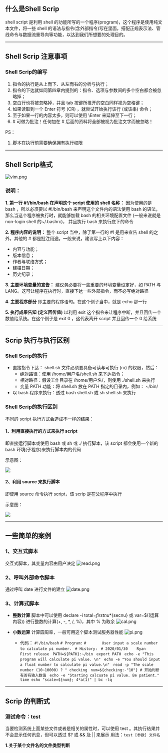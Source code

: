 ## 什么是Shell Scrip
shell script 是利用 shell 的功能所写的一个程序(program)，这个程序是使用纯文本文件，将一些 shell 的语法与指令(含外部指令)写在里面，搭配正规表示法、管线命令与数据流重导向等功能，以达到我们所想要的处理目的。

---
## Shell Scrip 注意事项
### Shell Scrip的编写
1. 指令的执行是从上而下、从左而右的分析与执行；
2. 指令的下达就如同第四章内提到的：指令、选项与参数间的多个空白都会被忽略掉；
3. 空白行也将被忽略掉，并且 tab 按键所推开的空白同样视为空格键；
4. 如果读取到一个 Enter 符号 (CR) ，就尝试开始执行该行 (或该串) 命令；
5. 至于如果一行的内容太多，则可以使用 \Enter 来延伸至下一行；
6.  \# 可做为批注！任何加在 # 后面的资料将全部被视为批注文字而被忽略！

PS：
1. 脚本在执行前需要确保拥有执行权限

---
## Shell Scrip格式
![vim.png](https://i.loli.net/2021/01/29/vrP69Itqifl7YUs.png)

### 说明：
**1. 第一行 #!/bin/bash 在声明这个 script 使用的 shell 名称：**
因为使用的是 bash ，所以必须要以 #!/bin/bash 来声明这个文件内的语法使用 bash 的语法，那么当这个程序被执行时，就能够加载 bash 的相关环境配置文件 (一般来说就是 non-login shell 的~/.bashrc)， 并且执行 bash 来执行底下的命令

**2. 程序内容的说明：**
整个 script 当中，除了第一行的 #! 是用来宣告 shell 的之外，其他的 # 都是批注用途。一般来说，建议写上以下内容：
  * 内容与功能； 
  * 版本信息； 
  * 作者与联络方式； 
  * 建檔日期；
  * 历史纪录；

**3. 主要环境变量的宣告：**
建议务必要将一些重要的环境变量设定好，如
 PATH 与 LANG。这可让程序在执行时，直接下达一些外部指令，而不必写绝对路径

**4. 主要程序部分**
即主要的程序语句。在这个例子当中，就是 echo 那一行

**5. 执行成果告知 (定义回传值)**
以利用 exit 这个指令来让程序中断，并且回传一个数值给系统。在这个例子是 exit 0 ，这代表离开 script 并且回传一个 0 给系统

---
## Scrip 执行与执行区别

### Shell Scrip的执行
* 直接指令下达： shell.sh 文件必须要具备可读与可执行 (rx) 的权限，然后：
  * 绝对路径：使用 /home/用户名/shell.sh 来下达指令；
  * 相对路径：假设工作目录在 /home/用户名/，则使用 ./shell.sh 来执行
  * 变量 PATH 功能：将 shell.sh 放在 PATH 指定的目录内，例如： ~/bin/
* 以 bash 程序来执行：透过 bash shell.sh 或 sh shell.sh 来执行

### Shell Scrip的执行区别
不同的 script 执行方式会造成不一样的结果：

#### 1、利用直接执行的方式来执行 script
即直接运行脚本或使用 bash 或 sh 或 ./ 执行脚本，该 script 都会使用一个新的 bash 环境(子程序)来执行脚本内的代码

示意图：

![](https://linux.vbird.org/linux_basic/centos7/0340bashshell-scripts/centos7_non-source.gif)

#### 2、利用 source 来执行脚本
即使用 source 命令执行 script，该 scrip 是在父程序中执行

示意图：

![](https://linux.vbird.org/linux_basic/centos7/0340bashshell-scripts/centos7_source.gif)

---
## 一些简单的案例
### 1、交互式脚本
交互式脚本，其变量内容由用户决定
![read.png](https://i.loli.net/2021/01/30/1XcgJWmaERSuCfj.png)

### 2、呼叫外部命令脚本
通过呼叫 date 进行文件的建立
![date.png](https://i.loli.net/2021/01/30/KR4eSq5bTxl3AuU.png)

### 3、计算式脚本
* **整数计算**
脚本中可以使用 declare -i total=${firstnu}*${secnu} 或 var=$((运算内容)) 进行整数的计算(+, -, *, /, %)，其中 % 为取余
![cal.png](https://i.loli.net/2021/01/30/1IVsc3JhPvBry4G.png)

* **小数运算**
计算圆周率，一般可用这个脚本测试服务器性能
![pi.png](https://i.loli.net/2021/01/30/VY26yAls8Ivp74U.png)

  * 代码：
`#!/bin/bash`
`# Program:`
`#       User input a scale number to calculate pi number.`
` # History:`
` # 2020/01/30    Ryan    First release`
` PATH=${PATH}:~/bin`
` export PATH`
` echo -e "This program will calculate pi value. \n"`
` echo -e "You should input a float number to calculate pi value.\n"`
` read -p "The scale number (10~10000) ? " checking`
` num=${checking:-"10"} # 开始判断有否有输入数值`
` echo -e "Starting calcuate pi value. Be patient."`
` time echo "scale=${num}; 4*a(1)" | bc -lq`

---
## Scrip 的判断式
### 测试命令：test
当要检测系统上面某些文件或者是相关的属性时，可以使用 test 。其执行结果并不会显示任何讯息，但可以透过 $? 或 && 及 || 来展示
用法：`test [参数] 文件名`

**1.关于某个文件名的文件类型判断**

